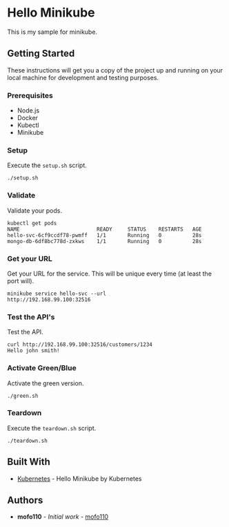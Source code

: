 # Hello Minikube

This is my sample for minikube.

## Getting Started

These instructions will get you a copy of the project up and running on your local machine for development and testing purposes.

### Prerequisites

* Node.js
* Docker
* Kubectl
* Minikube

### Setup
Execute the `setup.sh` script.
```
./setup.sh
```
### Validate
Validate your pods.
```
kubectl get pods
NAME                         READY     STATUS    RESTARTS   AGE
hello-svc-6cf9ccdf78-pwmff   1/1       Running   0          28s
mongo-db-6df8bc778d-zxkws    1/1       Running   0          28s
```
### Get your URL
Get your URL for the service.  This will be unique every time (at least the port will).
```
minikube service hello-svc --url
http://192.168.99.100:32516
```
### Test the API's
Test the API.
```
curl http://192.168.99.100:32516/customers/1234
Hello john smith!
```
### Activate Green/Blue
Activate the green version.
```
./green.sh
```

### Teardown
Execute the `teardown.sh` script.
```
./teardown.sh
```
## Built With
* [Kubernetes](https://kubernetes.io/docs/tutorials/hello-minikube/) - Hello Minikube by Kubernetes

## Authors

* **mofo110** - *Initial work* - [mofo110](https://github.com/mofo110)
